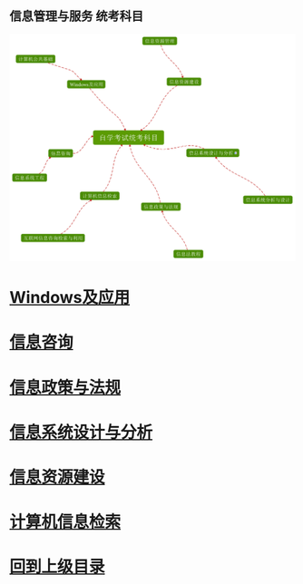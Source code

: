 ## 信息管理与服务 统考科目





![自学考试统考科目](img/自学考试统考科目.svg)



# [Windows及应用](Windows及应用/index.md)

# [信息咨询](信息咨询/index.md)

# [信息政策与法规](信息政策与法规/index.md)

# [信息系统设计与分析](信息系统设计与分析/index.md)

# [信息资源建设](信息资源建设/index.md)

# [计算机信息检索](计算机信息检索/index.md)

















# [回到上级目录](../index.md)